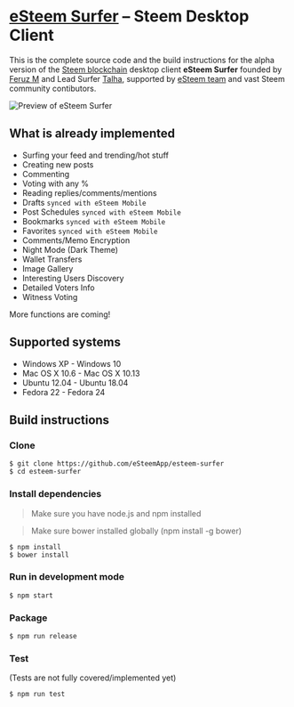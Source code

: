 ﻿# [eSteem Surfer][esteem_desktop] – Steem Desktop Client

This is the complete source code and the build instructions for the alpha version of the [Steem blockchain](https://steem.io/) desktop client **eSteem Surfer** founded by [Feruz M](https://steemit.com/@good-karma) and Lead Surfer [Talha](https://steemit.com/@talhasch), supported by [eSteem team](https://steemit.com/@esteemapp) and vast Steem community contibutors.

![Preview of eSteem Surfer](https://cdn.steemitimages.com/DQmeZgTQCrsBVxk7DzCEUpXujzsx142obVPfXw2jW2kkKcW/shot.png)

## What is already implemented

* Surfing your feed and trending/hot stuff
* Creating new posts
* Commenting
* Voting with any %
* Reading replies/comments/mentions
* Drafts `synced with eSteem Mobile`
* Post Schedules `synced with eSteem Mobile`
* Bookmarks `synced with eSteem Mobile`
* Favorites `synced with eSteem Mobile`
* Comments/Memo Encryption
* Night Mode (Dark Theme)
* Wallet Transfers
* Image Gallery
* Interesting Users Discovery
* Detailed Voters Info
* Witness Voting

More functions are coming!

## Supported systems

* Windows XP - Windows 10
* Mac OS X 10.6 - Mac OS X 10.13
* Ubuntu 12.04 - Ubuntu 18.04
* Fedora 22 - Fedora 24

## Build instructions

### Clone

```
$ git clone https://github.com/eSteemApp/esteem-surfer
$ cd esteem-surfer
```

### Install dependencies

> Make sure you have node.js and npm installed

> Make sure bower installed globally (npm install -g bower)

```
$ npm install
$ bower install
```

### Run in development mode

```
$ npm start
```

### Package

```
$ npm run release
```

### Test

(Tests are not fully covered/implemented yet)

```
$ npm run test
```

[//]: # (LINKS)
[esteem_desktop]: https://esteem.app
